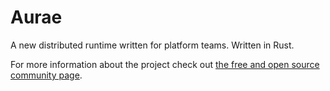# Aurae

A new distributed runtime written for platform teams. Written in Rust.

For more information about the project check out [the free and open source community page](https://github.com/aurae-runtime/community).




 
